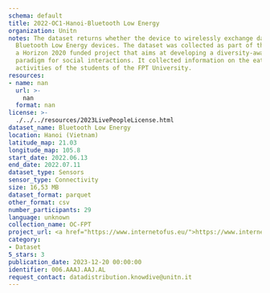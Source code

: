 ```yaml
---
schema: default
title: 2022-OC1-Hanoi-Bluetooth Low Energy
organization: Unitn
notes: The dataset returns whether the device to wirelessly exchange data with other
  Bluetooth Low Energy devices. The dataset was collected as part of the WeNet project,
  a Horizon 2020 funded project that aims at developing a diversity-aware, machine-mediated
  paradigm for social interactions. It collected information on the eating/drinking
  activities of the students of the FPT University.
resources:
- name: nan
  url: >-
    nan
  format: nan
license: >-
  ./../../resources/2023LivePeopleLicense.html
dataset_name: Bluetooth Low Energy
location: Hanoi (Vietnam)
latitude_map: 21.03
longitude_map: 105.8
start_date: 2022.06.13
end_date: 2022.07.11
dataset_type: Sensors
sensor_type: Connectivity
size: 16,53 MB
dataset_format: parquet
other_format: csv
number_participants: 29
language: unknown
collection_name: OC-FPT
project_url: <a href="https://www.internetofus.eu/">https://www.internetofus.eu/</a>
category:
- Dataset
5_stars: 3
publication_date: 2023-12-20 00:00:00
identifier: 006.AAAJ.AAJ.AL
request_contact: datadistribution.knowdive@unitn.it
---
```

